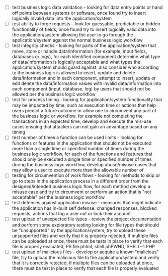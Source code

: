 - [ ] test business logic data validation - looking for data entry points or hand off points between systems or software, once found try to insert logically invalid data into the application/system
- [ ] test ability to forge requests - look for guessable, predictable or hidden functionality of fields, once found try to insert logically valid data into the application/system allowing the user to go through the application/system against the normal business logic workflow
- [ ] test integrity checks - looking for parts of the application/system that move, store or handle data/information (for example, input fields, databases or logs), for each identified component determine what type of data/information is logically acceptable and what types the application/system should guard against, also consider who according to the business logic is allowed to insert, update and delete data/information and in each component, attempt to insert, update or edit delete the data/information values with invalid data/information into each component (input, database, log) by users that should not be allowed per the business logic workflow
- [ ] test for process timing - looking for application/system functionality that may be impacted by time, such as execution time or actions that help users predict a future outcome or allow one to circumvent any part of the business logic or workflow. for example not completing the transactions in an expected time, develop and execute the mis-use cases ensuing that attackers can not gain an advantage based on any timing
- [ ] test number of times a function can be used limits - looking for functions or features in the application that should not be executed more than a single time or specified number of times during the business logic workflow, for each of the functions and features that should only be executed a single time or specified number of times during the business logic workflow, develop abuse/misuse cases that may allow a user to execute more than the allowable number of
- [ ] testing for circumvention of work flows - looking for methods to skip or go to steps in the application process in a different order from the designed/intended business logic flow, for each method develop a misuse case and try to circumvent or perform an action that is "not acceptable" per the business logic workflow
- [ ] test defenses against application misuse - measures that might indicate the application has in-built self defense: changed responses, blocked requests, actions that log a user out or lock their account
- [ ] test upload of unexpected file types - review the project documentation and perform some exploratory testing looking for file types that should be "unsupported" by the application/system, try to upload these unsupported files and verify that it is properly rejected, if multiple files can be uploaded at once, there must be tests in place to verify that each file is properly evaluated, PS file.phtml, shell.phPWND, SHELL~1.PHP
- [ ] test upload of malicious files - develop or acquire a known "malicious" file, try to upload the malicious file to the application/system and verify that it is correctly rejected, if multiple files can be uploaded at once, there must be test in place to verify that each file is properly evaluated